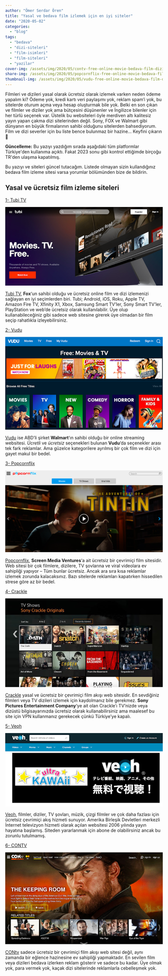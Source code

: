 ```yaml
---
author: "Ömer Serdar Ören"
title: "Yasal ve bedava film izlemek için en iyi siteler"
date: "2020-05-02"
categories: 
  - "blog"
tags: 
  - "bedava"
  - "dizi-siteleri"
  - "film-isimleri"
  - "film-siteleri"
  - "yazilar"
cover-img: /assets/img/2020/05/contv-free-online-movie-bedava-film-dizi.png
share-img: /assets/img/2020/05/popcornflix-free-online-movie-bedava-film-dizi-1024x531-1.png
thumbnail-img: /assets/img/2020/05/vudu-free-online-movie-bedava-film-dizi.png
---
```


Filmleri ve dizileri yasal olarak ücretsiz olarak izlemek varken neden ödeme yapalım ki? Ödeme yok, kredi kartı veri paylaşımı yok, reklam spam’i yok, bu sitelerde oturum açma veya hesap oluşturmak bile yok. Belki en son çıkan ve filmler ve diziler yok ama bütçesini düşünenler ve İngilizce bilenler için her türlü seçenek var. Üstelik bu websiteleri öyle merdiven altı kalitesiz yayın yapan çakma dizi sitelerinden değil. Sony, FOX ve Walmart gibi dünyanın en büyük firmalarının sahibi olduğunu sitelerden bahsediyorum. Film ve dizi severler için bu liste bence bulunmaz bir hazine… Keyfini çıkarın 🙂

**Güncelleme:** Bu yazıyı yazdığım sırada aşağıdaki tüm platformlar Türkiye'den kullanıma açıktı. Fakat 2023 sonu gibi kontrol ettiğimde birçoğu TR'den ulaşıma kapatılmış.

Bu yazıyı ve siteleri güncel tutacağım. Listede olmayan sizin kullandığınız bedava film izleme sitesi varsa yorumlar bölümünden bize de bildirin.

## Yasal ve ücretsiz film izleme siteleri

[1- Tubi TV](https://tubitv.com/)

![](/assets/img/2020/05/tubi-tv-free-online-movie-bedava-film-dizi.png)

[Tubi TV](https://tubitv.com/), **Fox**‘un sahibi olduğu ve ücretsiz online film ve dizi izlemenizi sağlayan en iyi seçimlerden biri. Tubi; Android, iOS, Roku, Apple TV, Amazon Fire TV, Xfinity X1, Xbox, Samsung Smart TV’ler, Sony Smart TV’ler, PlayStation ve web’de ücretsiz olarak kullanılabilir. Üye olup kullanabileceğiniz gibi sadece web sitesine girerek üye olmadan bir film seçip rahatlıkla izleyebilirsiniz.

[2- Vudu](https://www.vudu.com/)

![](/assets/img/2020/05/vudu-free-online-movie-bedava-film-dizi.png)

[Vudu](https://www.vudu.com/) ise ABD’li şirket **Walmart**‘ın sahibi olduğu bir online streaming websitesi. _Ücretli_ ve _ücretsiz_ seçenekleri bulunan **Vudu**‘da seçenekler arası tek fark reklamlar. Ama güzelce kategorilere ayrılmış bir çok film ve dizi için gayet makul bir bedel.

[3- Popcornflix](https://www.popcornflix.com/)

![](/assets/img/2020/05/popcornflix-free-online-movie-bedava-film-dizi-1024x531-1.png)

[Popcornflix](https://www.popcornflix.com/), **Screen Media Ventures**‘a ait ücretsiz bir çevrimiçi film sitesidir. Web sitesi bir çok filmlere, dizilere, TV şovlarına ve viral videolara ev sahipliği yapıyor – Tüm bunlar ücretsiz. Ancak ara sıra kısa reklamlar izlemek zorunda kalacaksınız. Bazı sitelerde reklamları kapatırken hissedilen strese göre az bir bedel.

[4- Crackle](https://www.crackle.com/)

![](/assets/img/2020/05/sony-crackle-free-online-movie-bedava-film-dizi.jpeg)

[Crackle](https://www.crackle.com/) yasal ve ücretsiz bir çevrimiçi film akışı web sitesidir. En sevdiğiniz filmleri veya TV dizileri izlemek için kaydolmanız bile gerekmez. **Sony Pictures Entertainment Company**‘ye ait olan Crackle’ı TV’nizde veya dizüstü bilgisayarınızda ücretsiz olarak kullanabilirsiniz ama maalesef bu site için VPN kullanmanız gerekecek çünkü Türkiye’ye kapalı.

[5- Veoh](https://www.veoh.com/)

![](/assets/img/2020/05/veoh-free-online-movie-bedava-film-dizi.png)

[Veoh](https://www.veoh.com/), filmler, diziler, TV şovları, müzik, çizgi filmler ve çok daha fazlası için ücretsiz çevrimiçi akış hizmeti sunuyor. Amerika Birleşik Devletleri merkezli İnternet televizyon hizmeti olarak açılan websitesi 2006 yılında yayın hayatına başlamış. Siteden yararlanmak için abone de olabilirsiniz ancak bu zorunlu tutulmamış.

[6- CONTV](https://www.contv.com/)

![](/assets/img/2020/05/contv-free-online-movie-bedava-film-dizi.png)

[CONtv](https://www.contv.com/) sadece ücretsiz bir çevrimiçi film akışı web sitesi değil, aynı zamanda bir eğlence hazinesine ev sahipliği yapmaktadır. En sevilen film veya dizileri bedava izlerken reklam gösterir ve sadece bu kadar. Üye olmak yok, para vermek yok, kaçak dizi sitelerinde reklamlarla cebelleşmek yok.
